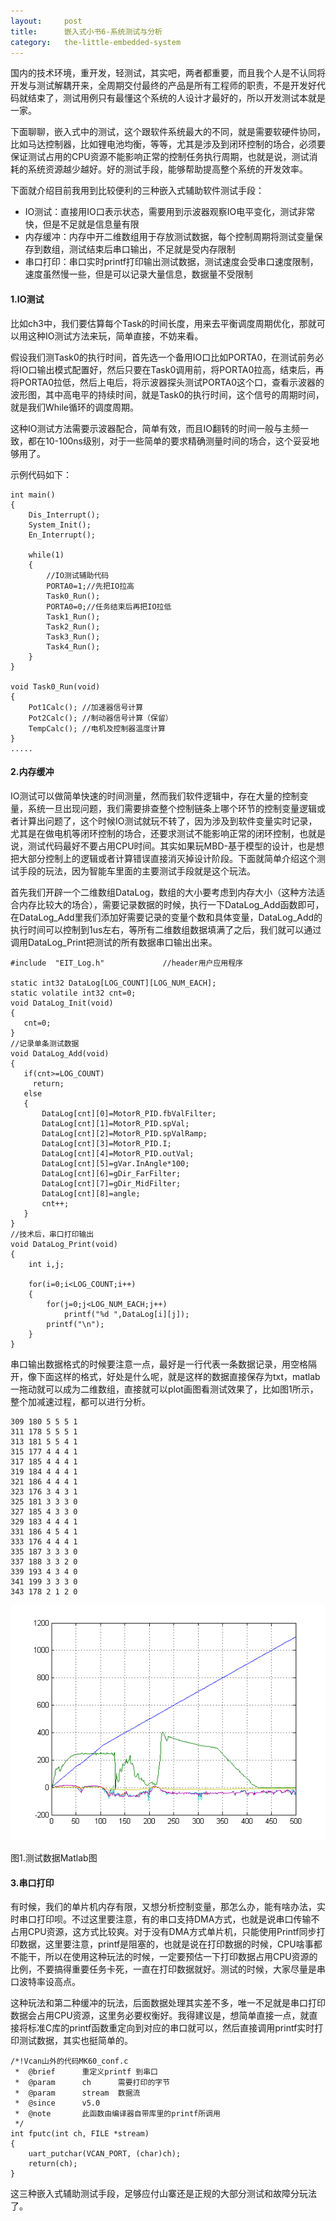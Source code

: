 ```yaml
---
layout:     post
title:      嵌入式小书6-系统测试与分析
category:   the-little-embedded-system
---
```


国内的技术环境，重开发，轻测试，其实吧，两者都重要，而且我个人是不认同将开发与测试解耦开来，全周期交付最终的产品是所有工程师的职责，不是开发好代码就结束了，测试用例只有最懂这个系统的人设计才最好的，所以开发测试本就是一家。

下面聊聊，嵌入式中的测试，这个跟软件系统最大的不同，就是需要软硬件协同，比如马达控制器，比如锂电池均衡，等等，尤其是涉及到闭环控制的场合，必须要保证测试占用的CPU资源不能影响正常的控制任务执行周期，也就是说，测试消耗的系统资源越少越好。好的测试手段，能够帮助提高整个系统的开发效率。

下面就介绍目前我用到比较便利的三种嵌入式辅助软件测试手段：

* IO测试：直接用IO口表示状态，需要用到示波器观察IO电平变化，测试非常快，但是不足就是信息量有限
* 内存缓冲：内存中开二维数组用于存放测试数据，每个控制周期将测试变量保存到数组，测试结束后串口输出，不足就是受内存限制
* 串口打印：串口实时printf打印输出测试数据，测试速度会受串口速度限制，速度虽然慢一些，但是可以记录大量信息，数据量不受限制

#### 1.IO测试

比如ch3中，我们要估算每个Task的时间长度，用来去平衡调度周期优化，那就可以用这种IO测试方法来玩，简单直接，不妨来看。

假设我们测Task0的执行时间，首先选一个备用IO口比如PORTA0，在测试前务必将IO口输出模式配置好，然后只要在Task0调用前，将PORTA0拉高，结束后，再将PORTA0拉低，然后上电后，将示波器探头测试PORTA0这个口，查看示波器的波形图，其中高电平的持续时间，就是Task0的执行时间，这个信号的周期时间，就是我们While循环的调度周期。

这种IO测试方法需要示波器配合，简单有效，而且IO翻转的时间一般与主频一致，都在10-100ns级别，对于一些简单的要求精确测量时间的场合，这个妥妥地够用了。

示例代码如下：

```
int main()
{
    Dis_Interrupt();
    System_Init();
    En_Interrupt();

    while(1)
    {
        //IO测试辅助代码
        PORTA0=1;//先把IO拉高
        Task0_Run();
        PORTA0=0;//任务结束后再把IO拉低
        Task1_Run();
        Task2_Run();
        Task3_Run();
        Task4_Run();
    }
}

void Task0_Run(void)
{
    Pot1Calc(); //加速器信号计算
    Pot2Calc(); //制动器信号计算（保留）
    TempCalc(); //电机及控制器温度计算
}
.....
```

#### 2.内存缓冲

IO测试可以做简单快速的时间测量，然而我们软件逻辑中，存在大量的控制变量，系统一旦出现问题，我们需要排查整个控制链条上哪个环节的控制变量逻辑或者计算出问题了，这个时候IO测试就玩不转了，因为涉及到软件变量实时记录，尤其是在做电机等闭环控制的场合，还要求测试不能影响正常的闭环控制，也就是说，测试代码最好不要占用CPU时间。其实如果玩MBD-基于模型的设计，也是想把大部分控制上的逻辑或者计算错误直接消灭掉设计阶段。下面就简单介绍这个测试手段的玩法，因为智能车里面的主要测试手段就是这个玩法。

首先我们开辟一个二维数组DataLog，数组的大小要考虑到内存大小（这种方法适合内存比较大的场合），需要记录数据的时候，执行一下DataLog\_Add函数即可，在DataLog\_Add里我们添加好需要记录的变量个数和具体变量，DataLog\_Add的执行时间可以控制到1us左右，等所有二维数组数据填满了之后，我们就可以通过调用DataLog\_Print把测试的所有数据串口输出出来。

```
#include  "EIT_Log.h"             //header用户应用程序

static int32 DataLog[LOG_COUNT][LOG_NUM_EACH];
static volatile int32 cnt=0;
void DataLog_Init(void)
{
   cnt=0;
}
//记录单条测试数据
void DataLog_Add(void)
{
   if(cnt>=LOG_COUNT)
     return;
   else
   {
       DataLog[cnt][0]=MotorR_PID.fbValFilter;
       DataLog[cnt][1]=MotorR_PID.spVal;
       DataLog[cnt][2]=MotorR_PID.spValRamp;
       DataLog[cnt][3]=MotorR_PID.I;
       DataLog[cnt][4]=MotorR_PID.outVal;
       DataLog[cnt][5]=gVar.InAngle*100;
       DataLog[cnt][6]=gDir_FarFilter;
       DataLog[cnt][7]=gDir_MidFilter;
       DataLog[cnt][8]=angle;
       cnt++;
   }
}
//技术后，串口打印输出
void DataLog_Print(void)
{
    int i,j;

    for(i=0;i<LOG_COUNT;i++)
    {
        for(j=0;j<LOG_NUM_EACH;j++)
            printf("%d ",DataLog[i][j]);
        printf("\n");
    }
}
```

串口输出数据格式的时候要注意一点，最好是一行代表一条数据记录，用空格隔开，像下面这样的格式，好处是什么呢，就是这样的数据直接保存为txt，matlab一拖动就可以成为二维数组，直接就可以plot画图看测试效果了，比如图1所示，整个加减速过程，都可以进行分析。

```
309 180 5 5 5 1
311 178 5 5 5 1
313 181 5 5 4 1
315 177 4 4 4 1
317 185 4 4 4 1
319 184 4 4 4 1
321 186 4 4 4 1
323 176 3 4 3 1
325 181 3 3 3 0
327 185 4 3 3 0
329 183 4 4 4 1
331 186 4 5 4 1
333 176 4 4 4 1
335 187 3 3 3 0
337 188 3 3 2 0
339 193 4 3 4 0
341 199 3 3 3 0
343 178 2 1 2 0
```

![](/images/the-little-embedded-system/EmbeddedSystem_S5_P11.png)

图1.测试数据Matlab图

#### 3.串口打印

有时候，我们的单片机内存有限，又想分析控制变量，那怎么办，能有啥办法，实时串口打印呗。不过这里要注意，有的串口支持DMA方式，也就是说串口传输不占用CPU资源，这方式比较爽。对于没有DMA方式单片机，只能使用Printf同步打印数据，这里要注意，printf是阻塞的，也就是说在打印数据的时候，CPU啥事都不能干，所以在使用这种玩法的时候，一定要预估一下打印数据占用CPU资源的比例，不要搞得重要任务卡死，一直在打印数据就好。测试的时候，大家尽量是串口波特率设高点。

这种玩法和第二种缓冲的玩法，后面数据处理其实差不多，唯一不足就是串口打印数据会占用CPU资源，这里务必要权衡好。我得建议是，想简单直接一点，就直接将标准C库的printf函数重定向到对应的串口就可以，然后直接调用printf实时打印测试数据，其实也挺简单的。

```
/*!Vcan山外的代码MK60_conf.c
 *  @brief      重定义printf 到串口
 *  @param      ch      需要打印的字节
 *  @param      stream  数据流
 *  @since      v5.0
 *  @note       此函数由编译器自带库里的printf所调用
 */
int fputc(int ch, FILE *stream)
{
    uart_putchar(VCAN_PORT, (char)ch);
    return(ch);
}
```

这三种嵌入式辅助测试手段，足够应付山寨还是正规的大部分测试和故障分玩法了。

